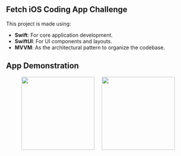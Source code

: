 ## Fetch iOS Coding App Challenge

This project is made using:
- **Swift**: For core application development.
- **SwiftUI**: For UI components and layouts.
- **MVVM**: As the architectural pattern to organize the codebase.


## App Demonstration

<p align="center">
  <img src="https://github.com/parthanand4054/FetchiOSChallenge/blob/main/GIFs/GMP_U2F2ZUdIMDE%3D.GIF" width="200" />&nbsp;&nbsp;&nbsp;&nbsp;&nbsp;<img src="https://github.com/parthanand4054/FetchiOSChallenge/blob/main/GIFs/GMP_U2F2ZUdIMDE%3D%202.GIF" width="200" />
</p>


